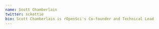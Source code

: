 ```yaml
---
name: Scott Chamberlain
twitter: sckottie
bio: Scott Chamberlain is rOpenSci's Co-founder and Technical Lead
---
```

